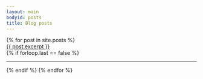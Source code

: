 ```yaml
---
layout: main
bodyid: posts
title: Blog posts
---
```


<div>{% for post in site.posts %}
  <div><a href='{{ post.url }}'>{{ post.excerpt }}</a></div>
  {% if forloop.last == false %}<hr>{% endif %}
{% endfor %}</div>
